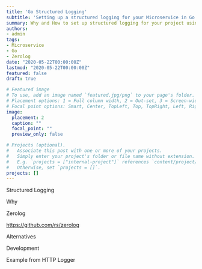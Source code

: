 ```yaml
---
title: 'Go Structured Logging'
subtitle: 'Setting up a structured logging for your Microservice in Go'
summary: Why and How to set up structured logging for your project using Zerolog.
authors:
- admin
tags:
- Microservice
- Go
- Zerolog
date: "2020-05-22T00:00:00Z"
lastmod: "2020-05-22T00:00:00Z"
featured: false
draft: true

# Featured image
# To use, add an image named `featured.jpg/png` to your page's folder.
# Placement options: 1 = Full column width, 2 = Out-set, 3 = Screen-width
# Focal point options: Smart, Center, TopLeft, Top, TopRight, Left, Right, BottomLeft, Bottom, BottomRight
image:
  placement: 2
  caption: ""
  focal_point: ""
  preview_only: false

# Projects (optional).
#   Associate this post with one or more of your projects.
#   Simply enter your project's folder or file name without extension.
#   E.g. `projects = ["internal-project"]` references `content/project/deep-learning/index.md`.
#   Otherwise, set `projects = []`.
projects: []
---
```


Structured Logging

Why


Zerolog

https://github.com/rs/zerolog



Alternatives


Development


Example from HTTP Logger

